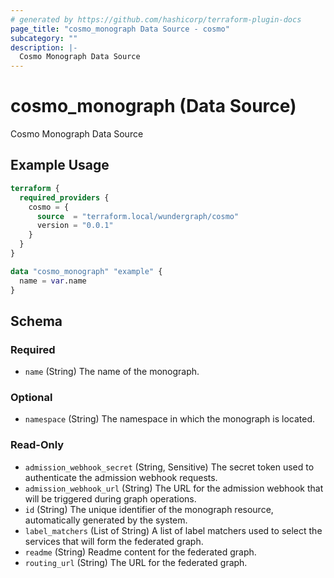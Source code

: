 ```yaml
---
# generated by https://github.com/hashicorp/terraform-plugin-docs
page_title: "cosmo_monograph Data Source - cosmo"
subcategory: ""
description: |-
  Cosmo Monograph Data Source
---
```


# cosmo_monograph (Data Source)

Cosmo Monograph Data Source

## Example Usage

```terraform
terraform {
  required_providers {
    cosmo = {
      source  = "terraform.local/wundergraph/cosmo"
      version = "0.0.1"
    }
  }
}

data "cosmo_monograph" "example" {
  name = var.name
}
```

<!-- schema generated by tfplugindocs -->
## Schema

### Required

- `name` (String) The name of the monograph.

### Optional

- `namespace` (String) The namespace in which the monograph is located.

### Read-Only

- `admission_webhook_secret` (String, Sensitive) The secret token used to authenticate the admission webhook requests.
- `admission_webhook_url` (String) The URL for the admission webhook that will be triggered during graph operations.
- `id` (String) The unique identifier of the monograph resource, automatically generated by the system.
- `label_matchers` (List of String) A list of label matchers used to select the services that will form the federated graph.
- `readme` (String) Readme content for the federated graph.
- `routing_url` (String) The URL for the federated graph.
